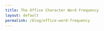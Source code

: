 ```yaml
---
title: The Office Character Word Frequency
layout: default
permalink: /blog/office-word-frequency
---
```

<head>
		<meta charset="utf-8">
		<meta name="viewport" content="width=device-width, initial-scale = 1.0, maximum-scale=1.0, user-scalable=no" />
		<meta property="og:site_name" content="The Office Character Word Frequency" />
		<title>The Office Character Word Frequency - Steven Sawtelle</title>
		<link rel="stylesheet" type="text/css" href="../../../css/style.css">
    <!-- Global site tag (gtag.js) - Google Analytics -->
    <script async src="https://www.googletagmanager.com/gtag/js?id=UA-137815317-1"></script>
    <script>
      window.dataLayer = window.dataLayer || [];
      function gtag(){dataLayer.push(arguments);}
      gtag('js', new Date());

      gtag('config', 'UA-137815317-1');
    </script>
</head>

<center><b><h1>The Office Character Word Frequency</h1></b></center>

Recently I posted this picture:


![alt text](/images/office-music-frequency.jpg "Office Music Subtitle Frequency")

On my Facebook after manually going through every episode of the office and checking how the captions presented the theme song when it came up, and people really enjoyed it. So I spent a few hours putting together a fun Python script that created bar graphs for each of the mains character's most used words. Without further ado, here are the graphs (with technical discussion after):


Michael:

![alt text](/images/Michael.png "Michael")

Dwight:

![alt text](/images/Dwight.png "Dwight")

Jim:

![alt text](/images/Jim.png "Jim")

Pam:

![alt text](/images/Pam.png "Pam")

Andy:

![alt text](/images/Andy.png "Andy")

Kevin:

![alt text](/images/Kevin.png "Kevin")

Angela:

![alt text](/images/Angela.png "Angela")

Erin:

![alt text](/images/Erin.png "Erin")

Oscar:

![alt text](/images/Oscar.png "Oscar")

Darryl:

![alt text](/images/Darryl.png "Darryl")

Ryan:

![alt text](/images/Ryan.png "Ryan")

Phyllis:

![alt text](/images/Phyllis.png "Phyllis")

Kelly:

![alt text](/images/Kelly.png "Kelly")

Toby:

![alt text](/images/Toby.png "Toby")

Stanley:

![alt text](/images/Stanley.png "Stanley")

Meredith:

![alt text](/images/Meredith.png "Meredith")

Creed:

![alt text](/images/Creed.png "Creed")


## Technical Discussion

First off, the source code that generated all the above graphs (except for the music frequency one, as that was done by hand) can be found [here](https://github.com/StevenSawtelle/office-character-word-frequency/blob/master/office-character-word-frequency.py).

### Parsing the Episodes

Probably the most interesting/difficult part of this was getting the actual contents of the episode and processing through them appropriately. For this, [the website OfficeQuotes](http://www.officequotes.net/) was huge, as it provides all the episodes in a constant format and at consistent links. Parsing through the contents of requests to the URL's was a bit difficult, so I'd like to draw special attention to this section of the code linked above:

```python
# clever part - each page assigns bgcolor right before script starts
# this line saves a lot of time that is otherwise 100% wasted
txt = f.text[f.text.index("<td bgcolor=\"#FFF8DC\" valign=\"top\">"):]
# regex to discard all html tags
txt = re.sub('<[^<]+?>', '', txt)
# regex to discard stage cues ie) [looks at camera]
txt = re.sub("\[.*\]", "", txt)
# split on each line of dialogue
txt = txt.split('\n')

for t in txt:
  # regex to discard tabs and carriage returns
  t = re.sub('[\t\r]+', '', t)
  # regex to discard all punctuation - needlessly splits up words
  t = re.sub('[^\w\s]','',t)
  # split each line on all the words
  line = t.split(' ')
```

Here, f is a response object received as a call through the [wonderful requests API](http://docs.python-requests.org/). First, looking into example responses from the site showed that right before the start of the episode was where they assign #FFF8DC to the bgcolor. Replacing the text with the result of searching for this substring and starting from that index saves over half the time processing, as for my purposes there was a lot of filler that was functionally useless.

Next, there are many regular expression substitutions used in here. These are to rid the input string of all HTML tags, character instrucitons, new line, tabs, and carriage returns. Again, this is not the only way of clearing these from the character's dialogue to focus on just the words, but it was extremely wasy with basic knowledge of Regular Expressions. If these are new to you, I'd highly recommend looking at the ones used above and testing them out on a site like [RegExr](https://regexr.com/).

Once I had this section done, I had each character's line of dialogue in an easy to iterate list. Finishing the process was just a matter of converting it to lowercase and adding it to the correct character dictionary in the correct fashion, then grabbing the top 50 words from each dictionary with a simple function `def top50(character):`.

### Stop Words

[Stop Words](https://en.wikipedia.org/wiki/Stop_words) are a really interesting problem in computing, which is basically "How do you remove the common words people don't really consider interesting without removing significant ones?" For purposes of this project, I kept it simple in this regard. I started with an initial list of [the 100 most common words in English](https://www.ef.edu/english-resources/english-vocabulary/top-100-words/) and ran the program to generate graphs. From here, it was a matter of running the program ~10 more times and eliminating words it was pretty obvious no one cared about - things like "whats", "id", and "whose" (remember I discarded all punctuation and made everything lowercase!). It's an admittedly non-technical approach, but ultimately I was happy with the results and in reading about algorithms on the stop words problem I couldn't find one that wouldn't also remove the word "michael" when removing "what", for example.

Here is a full list of the stop words I used(for simplicity purposes I used a dictionary and mapped all of their values to 0, but that number is not significant):


*a, about, all, also, and, as, at, be, because, but, by, can, come, could, day, do, even, find, first, for, from, get, give, go, have, he, her, here, him, his, how, I, if, in, into, it, its, just, know, like, look, make, man, many, me, more, my, new, no, not, now, of, on, one, only, or, other, our, out, people, say, see, she, so, some, take, tell, than, that, the, their, them, then, there, these, they, thing, think, this, those, time, to, two, up, use, very, want, way, we, well, what, when, which, who, will, with, would, year, you, your, , i, is, are, dont, im, oh, okay, was, right, going, uh, um, something, things, down, over, where, off, lets, theres, much, doing, guy, gonna, does, put, why, whats, doesnt, lot, cant, theyre, any, id, wont, own, said, whos, wasnt, thats, yeah, am, hey, yes, youre, ok, were, did, an, has, had, really, hes, got, back, didnt, been, ive, shes, ill, us, should, too, let*

### Graphing

The final step in this was actually creating a grpah out of the words gotten from processing the dialogue. I went with the [tried-and-true MatPlotLib](https://matplotlib.org/) for this task, as I am realtively new to the world of data creation in Python and wanted to keep it simple. Again, we can look at the relevant section of code from the above GitHub link(with the section on color left out for brevity):

```python
def show_graph(character, name):
  # set up graph
  y_pos = np.arange(len(character))
  # get words and frequency from tuple
  c1 = [f[0] for f in character]
  c2 = [f[1] for f in character]
  # ax needed for putting number on bar graphs
  fig, ax = plt.subplots()
  # create actual bar graph
  plt.barh(y_pos, c2, align='center', alpha=0.5)
  width = 0.4
  # label bars with their number
  for i, v in enumerate(c2):
    ax.text(v, i-.3, str(v), color='black', fontweight='bold')
  # generate y tick intervals
  ax.set_yticks(y_pos+width/2)
  # label words
  ax.set_yticklabels(c1, minor=False)
  # x label (y label not given to avoid clutter)
  plt.xlabel('Number of Times')
  # generate title from parameter (other ways to do, this is easiest)
  plt.title('{}\'s most used words'.format(name))
  # set size for plot
  plt.rcParams["figure.figsize"] = fig_size
  # save the fig (comment for debugging)
  plt.savefig('{}.png'.format(name))
  # show the fig (comment for publishing)
  #plt.show()
```

Which takes in `character`, a list of size-2 tuples(with each tuple being a word and its frequency), and `name`, a string of the character's name, and then saves/shows a plot of that data. With this background, the code becomes pretty clear. I gave a fair amount of consideration to things like whether the bars in the bar graph should have their number corresponding to them and/or a grid behind them, and ultimately am pretty happy with the decision here. Someone much better at design could likely make these graphs **_much_** better looking, but I will leave that to the reader.

## Thanks again to OfficeQuotes.net for making the data accessible, and thank you for reading!